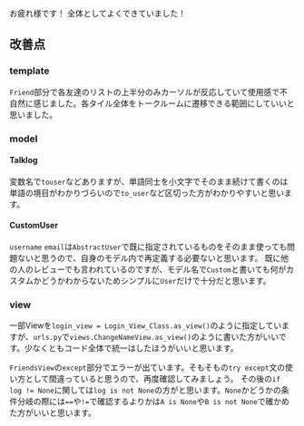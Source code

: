 お疲れ様です！
全体としてよくできていました！

## 改善点
### template
`Friend`部分で各友達のリストの上半分のみカーソルが反応していて使用感で不自然に感じました。各タイル全体をトークルームに遷移できる範囲にしていいと思いました。

### model
#### Talklog
変数名で`touser`などありますが、単語同士を小文字でそのまま続けて書くのは単語の境目がわかりづらいので`to_user`など区切った方がわかりやすいと思います。
#### CustomUser
`username` `email`は`AbstractUser`で既に指定されているものをそのまま使っても問題ないと思うので、自身のモデル内で再定義する必要ないと思います。
既に他の人のレビューでも言われているのですが、モデル名で`Custom`と書いても何がカスタムかどうかわからないためシンプルに`User`だけで十分だと思います。

### view
一部Viewを`login_view = Login_View_Class.as_view()`のように指定していますが、`urls.py`で`views.ChangeNameView.as_view()`のように書いた方がいいです。少なくともコード全体で統一はしたほうがいいと思います。

`FriendsView`の`except`部分でエラーが出ています。そもそもの`try except`文の使い方として間違っていると思うので、再度確認してみましょう。
その後の`if log != None`に関しては`log is not None`の方がと思います。`None`かどうかの条件分岐の際には`==`や`!=`で確認するよりかは`A is None`や`B is not None`で確かめた方がいいと思います。